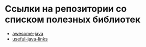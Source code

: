 # Ссылки на репозитории со списком полезных библиотек

- [awesome-java](https://github.com/akullpp/awesome-java/tree/master) 
- [useful-java-links](https://github.com/Vedenin/useful-java-links/tree/master)
